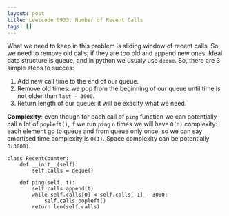 ```yaml
---
layout: post
title: Leetcode 0933. Number of Recent Calls
tags: []
---
```


What we need to keep in this problem is sliding window of recent calls. So, we need to remove old calls, if they are too old and append new ones. Ideal data structure is queue, and in python we usualy use `deque`. So, there are 3 simple steps to succes:

1. Add new call time to the end of our queue.
2. Remove old times: we pop from the beginning of our queue until time is not older than `last - 3000`.
3. Return length of our queue: it will be exaclty what we need.

**Complexity**: even though for each call of `ping` function we can potentially call a lot of `popleft()`, if we run `ping` `n` times we will have `O(n)` complexity: each element go to queue and from queue only once, so we can say amortised time complexity is `O(1)`. Space complexity can be potentially `O(3000)`. 

```
class RecentCounter:
    def __init__(self):
        self.calls = deque()

    def ping(self, t):
        self.calls.append(t)
        while self.calls[0] < self.calls[-1] - 3000:
            self.calls.popleft()
        return len(self.calls)
```
